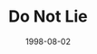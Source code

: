 ---
layout: message
category: message
series: "God's Top 10"
title: "Do Not Lie"
date: 1998-08-02
audio-description: "We look at the 10 Commandments and their relevancy in our lives today. "
audio: ""
audio-title: "Do Not Lie"
audio-duration: "&#58;"
---